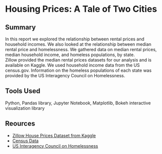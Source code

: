 # Housing Prices: A Tale of Two Cities

## Summary
In this report we explored the relationship between rental prices and household incomes. We also looked at the relationship between median rental price and homelessness. We gathered data on median rental prices, median household income, and homeless populations, by state.  
Zillow provided the median rental prices datasets for our analysis and is available on Kaggle. We used household income data from the US census.gov. Information on the homeless populations of each state was provided by the US Interagency Council on Homelessness.

## Tools Used
Python, Pandas library, Jupyter Notebook, Matplotlib, Bokeh interactive visualization library

## Reources
 - [Zillow House Prices Dataset from Kaggle](https://www.kaggle.com/paultimothymooney/zillow-house-price-data)
 - [Census Data](https://www.census.gov/housing/hvs/data/histtabs.html)
 - [US Interagency Council on Homelessness](https://www.usich.gov/tools-for-action/map/#fn[]=1400&fn[]=2800&fn[]=6200&fn[]=10000&fn[]=13200)



 

